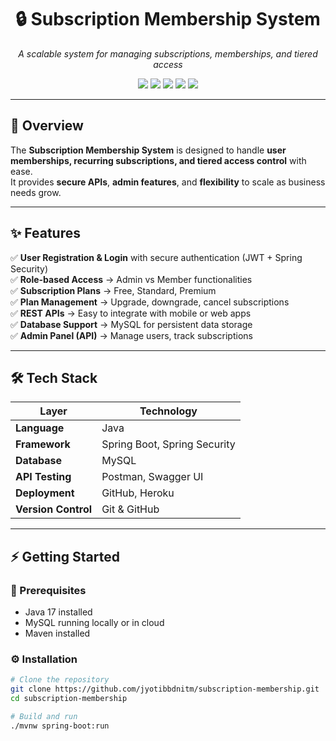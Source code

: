 <h1 align="center">🔒 Subscription Membership System</h1>
<p align="center"><i>A scalable system for managing subscriptions, memberships, and tiered access</i></p>

<p align="center">
  <img src="https://img.shields.io/badge/Java-ED8B00?style=for-the-badge&logo=java&logoColor=white"/>
  <img src="https://img.shields.io/badge/Spring%20Boot-6DB33F?style=for-the-badge&logo=springboot&logoColor=white"/>
  <img src="https://img.shields.io/badge/REST%20API-009688?style=for-the-badge&logo=swagger&logoColor=white"/>
  <img src="https://img.shields.io/badge/MySQL-4479A1?style=for-the-badge&logo=mysql&logoColor=white"/>
  <img src="https://img.shields.io/badge/Docker-2496ED?style=for-the-badge&logo=docker&logoColor=white"/>
</p>

---

## 🚀 Overview  
The **Subscription Membership System** is designed to handle **user memberships, recurring subscriptions, and tiered access control** with ease.  
It provides **secure APIs**, **admin features**, and **flexibility** to scale as business needs grow.  

---

## ✨ Features  
✅ **User Registration & Login** with secure authentication (JWT + Spring Security)  
✅ **Role-based Access** → Admin vs Member functionalities  
✅ **Subscription Plans** → Free, Standard, Premium  
✅ **Plan Management** → Upgrade, downgrade, cancel subscriptions  
✅ **REST APIs** → Easy to integrate with mobile or web apps  
✅ **Database Support** → MySQL for persistent data storage  
✅ **Admin Panel (API)** → Manage users, track subscriptions  

---

## 🛠️ Tech Stack  

| Layer            | Technology |
|------------------|------------|
| **Language**     | Java |
| **Framework**    | Spring Boot, Spring Security |
| **Database**     | MySQL |
| **API Testing**  | Postman, Swagger UI |
| **Deployment**   | GitHub, Heroku |
| **Version Control** | Git & GitHub |


---

## ⚡ Getting Started  

### 🔧 Prerequisites  
- Java 17 installed  
- MySQL running locally or in cloud  
- Maven installed  

### ⚙️ Installation  
```bash
# Clone the repository
git clone https://github.com/jyotibbdnitm/subscription-membership.git
cd subscription-membership

# Build and run
./mvnw spring-boot:run
